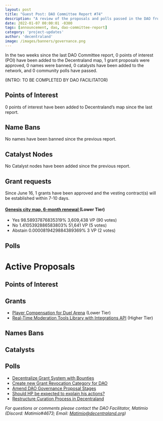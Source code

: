 ```yaml
---
layout: post
title: "Guest Post: DAO Committee Report #74"
description: "A review of the proposals and polls passed in the DAO from June 16 through June 30".
date: 2022-01-07 00:00:01 -0300
tags: [announcement, dao, dao-committee-report]
category: 'project-updates'
author: 'decentraland'
image: /images/banners/governance.png
---
```


In the two weeks since the last DAO Committee report, 0 points of interest (POI) have been added to the Decentraland map, 1 grant proposals were approved, 0 names were banned, 0 catalysts have been added to the network, and 0 community polls have passed.

(INTRO: TO BE COMPLETED BY DAO FACILITATOR)

## Points of Interest
0 points of interest have been added to Decentraland’s map since the last report.


## Name Bans

No names have been banned since the previous report.

## Catalyst Nodes
No Catalyst nodes have been added since the previous report.


## Grant requests
Since June 16, 1 grants have been approved and the vesting contract(s) will be established within 7-10 days.


#### [Genesis city map, 6-month renewal ](https://governance.decentraland.org/proposal/?id=542de96c-4e50-416e-b9e7-4650b6b82ae7) (Lower Tier)

* Yes 98.58937876835319% 3,609,438 VP (90 votes)
* No 1.4105392886583803% 51,641 VP (5 votes)
* Abstain 0.0000819429884389369% 3 VP (2 votes)


## Polls


# Active Proposals

## Points of Interest


## Grants

* [Player Compensation for Duel Arena](https://governance.decentraland.org/proposal/?id=f4b8dba9-db3f-4f3c-a731-bd47141477e1) (Lower Tier)
* [Real-Time Moderation Tools Library with Integrations API](https://governance.decentraland.org/proposal/?id=ff630e17-5321-49fa-9796-7b782fc5c3a5) (Higher Tier)

## Names Bans


## Catalysts


## Polls

* [Decentralize Grant System with Bounties](https://governance.decentraland.org/proposal/?id=9ea92b21-4795-48aa-a160-14ad32f31701)
* [Create new Grant Revocation Category for DAO](https://governance.decentraland.org/proposal/?id=07f7a149-4681-411f-9dbb-87e29a584967)
* [Amend DAO Governance Proposal Stages](https://governance.decentraland.org/proposal/?id=a42d76fb-d2b4-4da2-b94c-b07eea85b930)
* [Should HP be expected to explain his actions?](https://governance.decentraland.org/proposal/?id=1355af96-4a7d-4590-a02e-da51049631fc)
* [Restructure Curation Process in Decentraland](https://governance.decentraland.org/proposal/?id=e90262f4-92fb-4929-a535-a10a59ce4d67)

*For questions or comments please contact the DAO Facilitator, Matimio (Discord: Matimio#4673; Email: [Matimio@decentraland.org](mailto:Matimio@decentraland.org))*